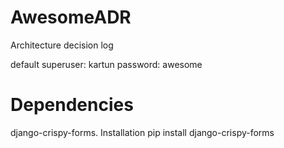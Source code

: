 # AwesomeADR
Architecture decision log


default superuser: kartun
password: awesome

# Dependencies
django-crispy-forms.
Installation
pip install django-crispy-forms